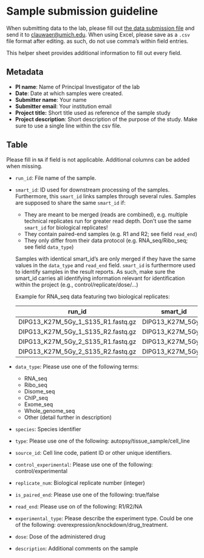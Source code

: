 # Sample submission guideline

When submitting data to the lab, please fill out [the data submission file](https://github.com/Prensner-Lab/sample_submission/blob/main/sample_submission_prensner_lab.csv) and send it to [clauwaer@umich.edu](mailto:clauwaer@umich.edu). When using Excel, please save as a `.csv` file format after editing. as such, do not use comma’s within field entries.

This helper sheet provides additional information to fill out every field.

## Metadata

- **PI name**: Name of Principal Investigator of the lab
- **Date**: Date at which samples were created.
- **Submitter name**: Your name
- **Submitter email**: Your institution email
- **Project title:** Short title used as reference of the sample study
- **Project description**: Short description of the purpose of the study. Make sure to use a single line within the csv file.

## Table

Please fill in `NA` if field is not applicable. Additional columns can be added when missing.

- `run_id`: File name of the sample.
- `smart_id`: ID used for downstream processing of the samples. Furthermore, this `smart_id` links samples through several rules. Samples are supposed to share the same `smart_id` if:
  - They are meant to be merged (reads are combined), e.g. multiple technical replicates run for greater read depth. Don't use the same `smart_id` for biological replicates!
  - They contain paired-end samples (e.g. R1 and R2; see field `read_end`)
  - They only differ from their data protocol (e.g. RNA_seq/Ribo_seq; see field `data_type`)

  Samples with identical smart_id’s are only merged if they have the same values in the `data_type` and `read_end` field. `smart_id` is furthermore used to identify samples in the result reports. As such, make sure the smart_id carries all identifying information relevant for identification within the project (e.g., control/replicate/dose/…)

  Example for RNA_seq data featuring two biological replicates:

  | **run_id** | **smart_id** |
  | --- | --- |
  | DIPG13_K27M_5Gy_1_S135_R1.fastq.gz | DIPG13_K27M_5Gy_1 |
  | DIPG13_K27M_5Gy_1_S135_R2.fastq.gz | DIPG13_K27M_5Gy_1 |
  | DIPG13_K27M_5Gy_2_S135_R1.fastq.gz | DIPG13_K27M_5Gy_2 |
  | DIPG13_K27M_5Gy_2_S135_R2.fastq.gz | DIPG13_K27M_5Gy_2 |

- `data_type`: Please use one of the following terms:
  - RNA_seq
  - Ribo_seq
  - Disome_seq
  - ChIP_seq
  - Exome_seq
  - Whole_genome_seq
  - Other (detail further in description)
- `species`: Species identifier
- `type`: Please use one of the following: autopsy/tissue_sample/cell_line
- `source_id`: Cell line code, patient ID or other unique identifiers.
- `control_experimental`: Please use one of the following: control/experimental
- `replicate_num`: Biological replicate number (integer)
- `is_paired_end`: Please use one of the following: true/false
- `read_end`: Please use on of the following: R1/R2/NA
- `experimental_type`: Please describe the experiment type. Could be one of the following: overexpression/knockdown/drug_treatment.
- `dose`: Dose of the administered drug
- `description`: Additional comments on the sample

